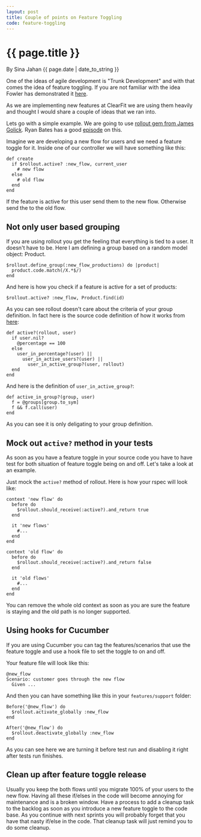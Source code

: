 ```yaml
---
layout: post
title: Couple of points on Feature Toggling
code: feature-toggling
---
```


{{ page.title }}
================

By Sina Jahan {{ page.date | date_to_string }}

One of the ideas of agile development is "Trunk Development" and with
that comes the idea of feature toggling. If you are not familiar with the idea Fowler has demonstrated it [here](http://martinfowler.com/bliki/FeatureToggle.html).

As we are implementing new features at ClearFit we are using them
heavily and thought I would share a couple of ideas that we ran into.


Lets go with a simple example. We are going to use
[rollout gem from James Golick](https://github.com/bitlove/rollout). Ryan Bates has a good [episode](http://railscasts.com/episodes/315-rollout-and-degrade) on this.

Imagine we are developing a new flow for users and we need a feature
toggle for it. Inside one of our controller we will have something like
this:

    def create
      if $rollout.active? :new_flow, current_user
        # new flow
      else
        # old flow
      end
    end


If the feature is active for this user send them to the new flow.
Otherwise send the to the old flow.

Not only user based grouping
----------------------------------------------------

If you are using rollout you get the feeling that everything is tied to
a user. It doesn't have to be. Here I am defining a group based on a
random model object: Product.

    $rollout.define_group(:new_flow_productions) do |product|
      product.code.match(/X.*$/)
    end

And here is how you check if a feature is active for a set of products:

    $rollout.active? :new_flow, Product.find(id)

As you can see rollout doesn't care about the criteria of your group
definition. In fact here is the source code definition of how it works
from [here](https://github.com/bitlove/rollout/blob/master/lib/rollout.rb):

    def active?(rollout, user)
      if user.nil?
        @percentage == 100
      else
        user_in_percentage?(user) ||
          user_in_active_users?(user) ||
            user_in_active_group?(user, rollout)
      end
    end

And here is the definition of `user_in_active_group?`:

    def active_in_group?(group, user)
      f = @groups[group.to_sym]
      f && f.call(user)
    end

As you can see it is only deligating to your group definition.



Mock out `active?` method in your tests
---------------------------------------------------

As soon as you have a feature toggle in your source code you have to
have test for both situation of feature toggle being on and off. Let's
take a look at an example.

Just mock the `active?` method of rollout. Here is how your rspec will look like:

    context 'new flow' do
      before do
        $rollout.should_receive(:active?).and_return true
      end

      it 'new flows'
        #...
      end
    end

    context 'old flow' do
      before do
        $rollout.should_receive(:active?).and_return false
      end

      it 'old flows'
        #...
      end
    end

You can remove the whole old context as soon as you are sure the feature
is staying and the old path is no longer supported.


Using hooks for Cucumber
------------------------

If you are using Cucumber you can tag the features/scenarios that use
the feature toggle and use a hook file to set the toggle to on and off.

Your feature file will look like this:

    @new_flow
    Scenario: customer goes through the new flow
      Given ...

And then you can have something like this in your `features/support`
folder:

    Before('@new_flow') do
      $rollout.activate_globally :new_flow
    end

    After('@new_flow') do
      $rollout.deactivate_globally :new_flow
    end

As you can see here we are turning it before test run and disabling it
right after tests run finishes.


Clean up after feature toggle release
-------------------------------------

Usually you keep the both flows until you migrate 100% of your
users to the new flow. Having all these if/elses in the code will become
annoying for maintenance and is a broken window. Have a process to add a cleanup task to the
backlog as soon as you introduce a new feature toggle to the code base.
As you continue with next sprints you will probably forget that you have
that nasty if/else in the code. That cleanup task will just remind you
to do some cleanup.

